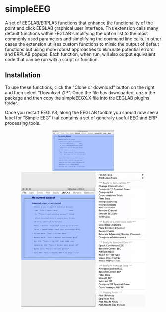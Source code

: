 simpleEEG
==============

A set of EEGLAB/ERPLAB functions that enhance the functionality of the point and click EEGLAB graphical
user interface. This extension calls many default functions within EEGLAB simplifying the option list 
to the most commonly used parameters and simplifying the command line calls. In other cases the extension
utilizes custom functions to mimic the output of defaut functions but using more robust approaches to 
eliminate potential errors and ERPLAB popups. Each function, when run, will also output equivalent code
that can be run with a script or function.


Installation
------------
To use these functions, click the "Clone or download" button on the right and then select "Download ZIP".
Once the file has downloaded, unzip the package and then copy the simpleEEGX.X file into the EEGLAB plugins
folder.

Once you restart EEGLAB, along the EEGLAB toolbar you should now see a label for "Simple EEG" that contains
a set of generally useful EEG and ERP processing tools.

<p align="center"><img src="/screencaps/screencap_EEGLABGUI.png?raw=true" width="200" alt="screencap EEGLABGUI"><img src="/screencaps/screencap_SimpleEEGGUI.png?raw=true" width="400" alt="screencap screen cap SimpleEEGGUI"></p>
